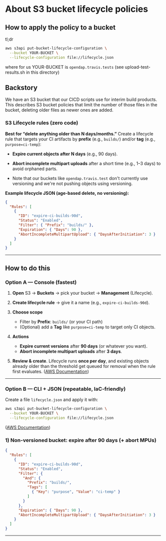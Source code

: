 # About S3 bucket lifecycle policies

## How to apply the policy to a bucket
tl;dr 

```bash
aws s3api put-bucket-lifecycle-configuration \
  --bucket YOUR-BUCKET \
  --lifecycle-configuration file://lifecycle.json
```
where for us YOUR-BUCKET is ```opendap.travis.tests``` (see upload-test-results.sh in this directory)

## Backstory 

We have an S3 bucket that our CICD scripts use for interim build products. This describes S3 bucket policies that limit the number of those files in the bucket, deleting older files as newer ones are added.

### S3 Lifecycle rules (zero code)

**Best for “delete anything older than N days/months.”**
Create a lifecycle rule that targets your CI artifacts by **prefix** (e.g., `builds/`) and/or **tag** (e.g., `purpose=ci-temp`):

* **Expire current objects after N days** (e.g., 90 days).
* **Abort incomplete multipart uploads** after a short time (e.g., 1–3 days) to avoid orphaned parts.
 
* Note that our buckets like ```opendap.travis.test``` don't currently use versioning and we're not pushing objects using versioning.

**Example lifecycle JSON (age-based delete, no versioning):**

```json
{
  "Rules": [
    {
      "ID": "expire-ci-builds-90d",
      "Status": "Enabled",
      "Filter": { "Prefix": "builds/" },
      "Expiration": { "Days": 90 },
      "AbortIncompleteMultipartUpload": { "DaysAfterInitiation": 3 }
    }
  ]
}
```
---
## How to do this

### Option A — Console (fastest)

1. **Open** S3 → **Buckets** → pick your bucket → **Management** (Lifecycle).
2. **Create lifecycle rule** → give it a name (e.g., `expire-ci-builds-90d`).
3. **Choose scope**

    * Filter by **Prefix**: `builds/` (or your CI path)
    * (Optional) add a **Tag** like `purpose=ci-temp` to target only CI objects.
4. **Actions**

    * **Expire current versions** after **90 days** (or whatever you want).
    * **Abort incomplete multipart uploads** after **3 days**.

5. **Review & create**. Lifecycle runs **once per day**, and existing objects already older than the threshold get queued for removal when the rule first evaluates. ([AWS Documentation][1])
---

### Option B — CLI + JSON (repeatable, IaC-friendly)

Create a file `lifecycle.json` and apply it with:

```bash
aws s3api put-bucket-lifecycle-configuration \
  --bucket YOUR-BUCKET \
  --lifecycle-configuration file://lifecycle.json
```

([AWS Documentation][2])

### 1) Non-versioned bucket: expire after 90 days (+ abort MPUs)

```json
{
  "Rules": [
    {
      "ID": "expire-ci-builds-90d",
      "Status": "Enabled",
      "Filter": {
        "And": {
          "Prefix": "builds/",
          "Tags": [
            { "Key": "purpose", "Value": "ci-temp" }
          ]
        }
      },
      "Expiration": { "Days": 90 },
      "AbortIncompleteMultipartUpload": { "DaysAfterInitiation": 3 }
    }
  ]
}
```
----
[1]: https://docs.aws.amazon.com/AmazonS3/latest/userguide/how-to-set-lifecycle-configuration-intro.html?utm_source=chatgpt.com "Setting an S3 Lifecycle configuration on a bucket"
[2]: https://docs.aws.amazon.com/cli/latest/reference/s3api/put-bucket-lifecycle-configuration.html?utm_source=chatgpt.com "put-bucket-lifecycle-configuration — AWS CLI 2.31.0 Command Reference"


